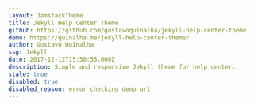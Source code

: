 ```yaml
---
layout: JamstackTheme
title: Jekyll Help Center Theme
github: https://github.com/gustavoquinalha/jekyll-help-center-theme
demo: https://quinalha.me/jekyll-help-center-theme/
author: Gustavo Quinalha
ssg: Jekyll
date: 2017-12-12T15:50:55.000Z
description: Simple and responsive Jekyll theme for help center.
stale: true
disabled: true
disabled_reason: error checking demo url
---
```

